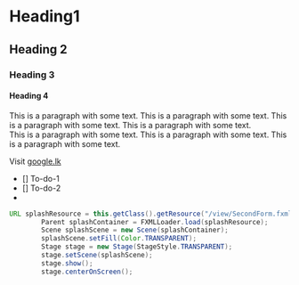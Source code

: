# Heading1
## Heading 2
### Heading 3
#### Heading 4

This is a paragraph with some text.
This is a paragraph with some text.
This is a paragraph with some text.
This is a paragraph with some text.<br>
This is a paragraph with some text.
This is a paragraph with some text.
This is a paragraph with some text.

Visit [google.lk](https://google.lk)

- [] To-do-1
- [] To-do-2
- 
```java
URL splashResource = this.getClass().getResource("/view/SecondForm.fxml");
        Parent splashContainer = FXMLLoader.load(splashResource);
        Scene splashScene = new Scene(splashContainer);
        splashScene.setFill(Color.TRANSPARENT);
        Stage stage = new Stage(StageStyle.TRANSPARENT);
        stage.setScene(splashScene);
        stage.show();
        stage.centerOnScreen();






